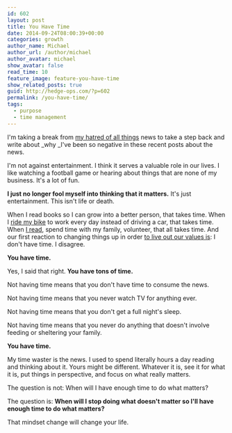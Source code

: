 ```yaml
---
id: 602
layout: post
title: You Have Time
date: 2014-09-24T08:00:39+00:00
categories: growth
author_name: Michael
author_url: /author/michael
author_avatar: michael
show_avatar: false
read_time: 10
feature_image: feature-you-have-time 
show_related_posts: true 
guid: http://hedge-ops.com/?p=602
permalink: /you-have-time/
tags:
  - purpose
  - time management
---
```

I'm taking a break from [my hatred of all things](/rubbernecking-with-the-locals/) news to take a step back and write about _why _I've been so negative in these recent posts about the news.<!--more-->

I'm not against entertainment. I think it serves a valuable role in our lives. I like watching a football game or hearing about things that are none of my business. It's a lot of fun.

**I just no longer fool myself into thinking that it matters.** It's just entertainment. This isn't life or death.

When I read books so I can grow into a better person, that takes time. When I [ride my bike](/engineering-travel/) to work every day instead of driving a car, that takes time. When [I read](/focus-with-the-amazon-kindle/), spend time with my family, volunteer, that all takes time. And our first reaction to changing things up in order [to live out our values is](/life-is-art/): I don't have time. I disagree.

**You have time.**

Yes, I said that right. **You have tons of time.**

Not having time means that you don't have time to consume the news.

Not having time means that you never watch TV for anything ever.

Not having time means that you don't get a full night's sleep.

Not having time means that you never do anything that doesn't involve feeding or sheltering your family.

**You have time.**

My time waster is the news. I used to spend literally hours a day reading and thinking about it. Yours might be different. Whatever it is, see it for what it is, put things in perspective, and focus on what really matters.

The question is not: When will I have enough time to do what matters?

The question is: **When will I stop doing what doesn't matter so I'll have enough time to do what matters?**

That mindset change will change your life.